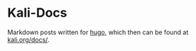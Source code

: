 # Kali-Docs

Markdown posts written for [hugo](https://gohugo.io/), which then can be found at [kali.org/docs/](https://www.kali.org/docs/).
